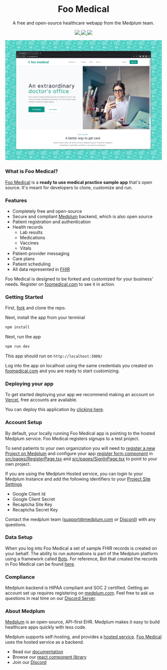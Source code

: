 <h1 align="center">Foo Medical</h1>
<p align="center">A free and open-source healthcare webapp from the Medplum team.</p>
<p align="center">
  <a href="https://github.com/medplum/foomedical/actions">
    <img src="https://github.com/medplum/foomedical/actions/workflows/build.yml/badge.svg" />
  </a>
  <a href="https://github.com/medplum/foomedical/blob/main/LICENSE.txt">
    <img src="https://img.shields.io/badge/license-Apache-blue.svg" />
  </a>
  <a href="https://sonarcloud.io/project/overview?id=medplum_foomedical">
    <img src="https://sonarcloud.io/api/project_badges/measure?project=medplum_foomedical&metric=alert_status&token=3760929adde88ce7da87782be8d811f8b5cec0f4" />
  </a>
</p>

![Foo Medical Screenshot](screenshot.png)

### What is Foo Medical?

[Foo Medical](https://foomedical.com/) is a **ready to use medical practice sample app** that's open source. It's meant for developers to clone, customize and run.

### Features

- Completely free and open-source
- Secure and compliant [Medplum](https://www.medplum.com) backend, which is also open source
- Patient registration and authentication
- Health records
  - Lab results
  - Medications
  - Vaccines
  - Vitals
- Patient-provider messaging
- Care plans
- Patient scheduling
- All data represented in [FHIR](https://hl7.org/FHIR/)

Foo Medical is designed to be forked and customized for your business' needs. Register on [foomedical.com](https://foomedical.com/) to see it in action.

### Getting Started

First, [fork](https://github.com/medplum/foomedical/fork) and clone the repo.

Next, install the app from your terminal

```bash
npm install
```

Next, run the app

```bash
npm run dev
```

This app should run on `http://localhost:3000/`

Log into the app on localhost using the same credentials you created on [foomedical.com](https://foomedical.com/) and you are ready to start customizing.

### Deploying your app

To get started deploying your app we recommend making an account on [Vercel](https://vercel.com/), free accounts are available.

You can deploy this application by [clicking here](https://vercel.com/new/clone?s=https%3A%2F%2Fgithub.com%2Fmedplum%2Ffoomedical&showOptionalTeamCreation=false).

### Account Setup

By default, your locally running Foo Medical app is pointing to the hosted Medplum service. Foo Medical registers signups to a test project.

To send patients to your own organization you will need to [register a new Project on Medplum](https://docs.medplum.com/tutorials/app/register) and configure your app [register form component](https://docs.medplum.com/storybook/index.html?path=/docs/medplum-registerform--basic) in [src/pages/RegisterPage.tsx](https://github.com/medplum/foomedical/blob/main/src/pages/RegisterPage.tsx#L23-L29) and [src/pages/SignInPage.tsx](https://github.com/medplum/foomedical/blob/221dda547b977205cf185131f592fb937535148a/src/pages/SignInPage.tsx#L22-L26) to point to your own project.

If you are using the Medplum Hosted service, you can login to your Medplum Instance and add the following identifiers to your [Project Site Settings](https://app.medplum.com/admin/sites)

- Google Client Id
- Google Client Secret
- Recaptcha Site Key
- Recaptcha Secret Key

Contact the medplum team ([support@medplum.com](mailto:support@medplum.com) or [Discord](https://discord.gg/UBAWwvrVeN])) with any questions.

### Data Setup

When you log into Foo Medical a set of sample FHIR records is created on your behalf. The ability to run automations is part of the Medplum platform using a framework called [Bots](https://docs.medplum.com/app/bots). For reference, Bot that created the records in Foo Medical can be found [here](https://github.com/medplum/medplum-demo-bots/blob/main/src/examples/sample-account-setup.ts).

### Compliance

Medplum backend is HIPAA compliant and SOC 2 certified. Getting an account set up requires registering on [medplum.com](https://www.medplum.com/). Feel free to ask us questions in real time on our [Discord Server](https://discord.gg/UBAWwvrVeN).

### About Medplum

[Medplum](https://www.medplum.com/) is an open-source, API-first EHR. Medplum makes it easy to build healthcare apps quickly with less code.

Medplum supports self-hosting, and provides a [hosted service](https://app.medplum.com/). [Foo Medical](https://foomedical.com/) uses the hosted service as a backend.

- Read our [documentation](https://docs.medplum.com/)
- Browse our [react component library](https://docs.medplum.com/storybook/index.html?)
- Join our [Discord](https://discord.gg/UBAWwvrVeN)
